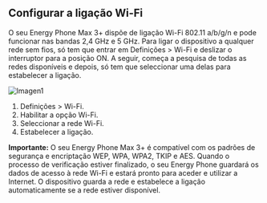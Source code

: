 ## Configurar a ligação Wi-Fi

O seu Energy Phone Max 3+ dispõe de ligação Wi-Fi 802.11 a/b/g/n e pode funcionar nas bandas 2,4 GHz e 5 GHz. Para ligar o dispositivo a qualquer rede sem fios, só tem que entrar em Definições > Wi-Fi e deslizar o interruptor para a posição ON. A seguir, começa a pesquisa de todas as redes disponíveis e depois, só tem que seleccionar uma delas para estabelecer a ligação.

![Imagen1](http://static.energysistem.com/images/manuals/42436/58d2ad2a789a1.jpg)

1. Definições > Wi-Fi.
2. Habilitar a opção Wi-Fi.
3. Seleccionar a rede Wi-Fi.
4. Estabelecer a ligação.

**Importante:** O seu Energy Phone Max 3+ é compatível com os padrões de segurança e encriptação WEP, WPA, WPA2, TKIP e AES. Quando o processo de verificação estiver finalizado, o seu Energy Phone guardará os dados de acesso à rede Wi-Fi e estará pronto para aceder e utilizar a Internet. O dispositivo guarda a rede e estabelece a ligação automaticamente se a rede estiver disponível.

